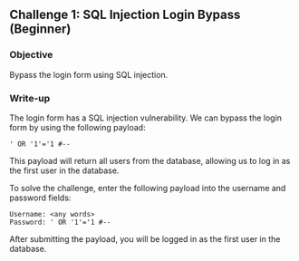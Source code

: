 ## Challenge 1: SQL Injection Login Bypass (Beginner)

### Objective
Bypass the login form using SQL injection.

### Write-up
The login form has a SQL injection vulnerability. We can bypass the login form by using the following payload:
```
' OR '1'='1 #--
```

This payload will return all users from the database, allowing us to log in as the first user in the database.

To solve the challenge, enter the following payload into the username and password fields:
```
Username: <any words>
Password: ' OR '1'='1 #--
```

After submitting the payload, you will be logged in as the first user in the database.


